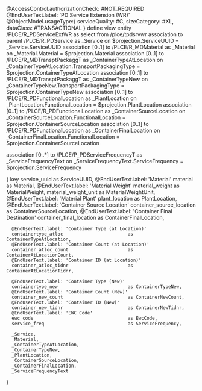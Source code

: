 @AccessControl.authorizationCheck: #NOT_REQUIRED
@EndUserText.label: 'PD Service Extension (WR)'
@ObjectModel.usageType:{
  serviceQuality: #C,
  sizeCategory: #XL,
  dataClass: #TRANSACTIONAL
}
define view entity /PLCE/R_PDServiceExtWR
  as select from /plce/tpdsrvwr
  association        to parent /PLCE/R_PDService     as _Service                 on $projection.ServiceUUID = _Service.ServiceUUID
  association [0..1] to /PLCE/R_MDMaterial           as _Material                on _Material.Material = $projection.Material
  association [0..1] to /PLCE/R_MDTransptPackaggT    as _ContainerTypeAtLocation on _ContainerTypeAtLocation.TransportPackagingType = $projection.ContainerTypeAtLocation
  association [0..1] to /PLCE/R_MDTransptPackaggT    as _ContainerTypeNew        on _ContainerTypeNew.TransportPackagingType = $projection.ContainerTypeNew
  association [0..1] to /PLCE/R_PDFunctionalLocation as _PlantLocation           on _PlantLocation.FunctionalLocation = $projection.PlantLocation
  association [0..1] to /PLCE/R_PDFunctionalLocation as _ContainerSourceLocation on _ContainerSourceLocation.FunctionalLocation = $projection.ContainerSourceLocation
  association [0..1] to /PLCE/R_PDFunctionalLocation as _ContainerFinalLocation  on _ContainerFinalLocation.FunctionalLocation = $projection.ContainerSourceLocation

  association [0..*] to /PLCE/P_PDServiceFrequencyT  as _ServiceFrequencyText    on _ServiceFrequencyText.ServiceFrequency = $projection.ServiceFrequency

{
  key service_uuid                               as ServiceUUID,
      @EndUserText.label: 'Material'
      material                                   as Material,
      @EndUserText.label: 'Material Weight'
      material_weight                            as MaterialWeight,
      material_weight_unit                       as MaterialWeightUnit,
      @EndUserText.label: 'Material Plant'
      plant_location                             as PlantLocation,
      @EndUserText.label: 'Container Source Location'
      container_source_location                  as ContainerSourceLocation,
      @EndUserText.label: 'Container Final Destination'
      container_final_location                   as ContainerFinalLocation,

      @EndUserText.label: 'Container Type (at Location)'
      containertype_atloc                        as ContainerTypeAtLocation,
      @EndUserText.label: 'Container Count (at Location)'
      container_atloc_count                      as ContainerAtLocationCount,
      @EndUserText.label: 'Container ID (at Location)'
      container_atloc_tidnr                      as ContainerAtLocationTidnr,

      @EndUserText.label: 'Container Type (New)'
      containertype_new                          as ContainerTypeNew,
      @EndUserText.label: 'Container Count (New)'
      container_new_count                        as ContainerNewCount,
      @EndUserText.label: 'Container ID (New)'
      container_new_tidnr                        as ContainerNewTidnr,
      @EndUserText.label: 'EWC Code'
      ewc_code                                   as EwcCode,
      service_freq                               as ServiceFrequency,

      _Service,
      _Material,
      _ContainerTypeAtLocation,
      _ContainerTypeNew,
      _PlantLocation,
      _ContainerSourceLocation,
      _ContainerFinalLocation,
      _ServiceFrequencyText
}
